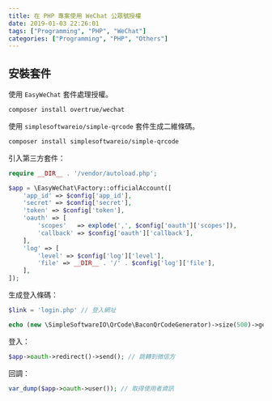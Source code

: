 ```yaml
---
title: 在 PHP 專案使用 WeChat 公眾號授權
date: 2019-01-03 22:26:01
tags: ["Programming", "PHP", "WeChat"]
categories: ["Programming", "PHP", "Others"]
---
```


## 安裝套件

使用 `EasyWeChat` 套件處理授權。

```bash
composer install overtrue/wechat
```

使用 `simplesoftwareio/simple-qrcode` 套件生成二維條碼。

```bash
composer install simplesoftwareio/simple-qrcode
```

引入第三方套件：

```php
require __DIR__ . '/vendor/autoload.php';

$app = \EasyWeChat\Factory::officialAccount([
    'app_id' => $config['app_id'],
    'secret' => $config['secret'],
    'token' => $config['token'],
    'oauth' => [
        'scopes'   => explode(',', $config['oauth']['scopes']),
        'callback' => $config['oauth']['callback'],
    ],
    'log' => [
        'level' => $config['log']['level'],
        'file' => __DIR__ . '/' . $config['log']['file'],
    ],
]);
```

生成登入條碼：

```php
$link = 'login.php' // 登入網址

echo (new \SimpleSoftwareIO\QrCode\BaconQrCodeGenerator)->size(500)->generate($link);
```

登入：

```php
$app->oauth->redirect()->send(); // 跳轉到微信方
```

回調：

```php
var_dump($app->oauth->user()); // 取得使用者資訊
```
